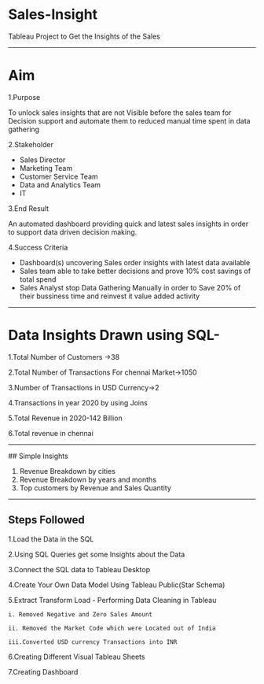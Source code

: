 # Sales-Insight
Tableau Project to Get the Insights of the Sales

<hr>

# Aim 

1.Purpose 
<p> To unlock sales insights that are not Visible before the sales team for Decision support and automate them to reduced manual time spent in data gathering</p>


2.Stakeholder 
- Sales Director
- Marketing Team
- Customer Service Team
- Data and Analytics Team
- IT


3.End Result
<p>An automated dashboard providing quick and latest sales insights in order to support data driven decision making.
</p>

4.Success Criteria
- Dashboard(s) uncovering Sales order insights with latest data available
- Sales team able to take better decisions and prove 10% cost savings of total spend
- Sales Analyst stop Data Gathering Manually in order to Save 20% of their bussiness time and reinvest it value added activity


<hr>

# Data Insights Drawn using SQL-

1.Total Number of Customers ->38

2.Total Number of Transactions For chennai Market->1050

3.Number of Transactions in USD Currency->2

4.Transactions in year 2020 by using Joins

5.Total Revenue in 2020-142 Billion

6.Total revenue in chennai


<hr>
## Simple Insights

1. Revenue Breakdown by cities
2. Revenue Breakdown by years and months
3. Top customers by Revenue and Sales Quantity

<hr>


## Steps Followed

1.Load the Data in the SQL 

2.Using SQL Queries get some Insights about the Data

3.Connect the SQL data to Tableau Desktop

4.Create Your Own Data Model Using Tableau Public(Star Schema)

5.Extract Transform Load - Performing Data Cleaning in Tableau

    i. Removed Negative and Zero Sales Amount
    
    ii. Removed the Market Code which were Located out of India
    
    iii.Converted USD currency Transactions into INR
    
  6.Creating Different Visual Tableau Sheets
  
  7.Creating Dashboard
